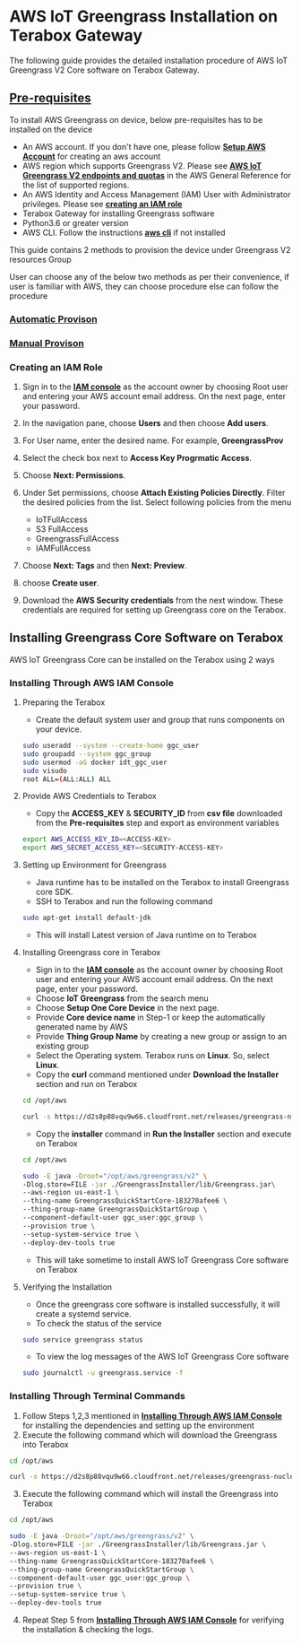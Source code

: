 # AWS IoT Greengrass Installation on Terabox Gateway

The following guide provides the detailed installation procedure of AWS IoT Greengrass V2 Core software on Terabox Gateway. 

## [**Pre-requisites**](#pre-requisites)

To install AWS Greengrass on device, below pre-requisites has to be installed on the device

- An AWS account. If you don't have one, please follow [**Setup AWS Account**](https://docs.aws.amazon.com/greengrass/v2/developerguide/getting-started.html#getting-started-set-up-aws-account) for creating an aws account
- AWS region which supports Greengrass V2. Please see [**AWS IoT Greengrass V2 endpoints and quotas**](https://docs.aws.amazon.com/general/latest/gr/greengrassv2.html) in the AWS General Reference for the list of supported regions.
- An AWS Identity and Access Management (IAM) User with Administrator privileges. Please see [**creating an IAM role**](#creating-an-iam-role) 
- Terabox Gateway for installing Greengrass software
- Python3.6 or greater version
- AWS CLI. Follow the instructions [**aws cli**](https://docs.aws.amazon.com/cli/latest/userguide/getting-started-install.html) if not installed

This guide contains 2 methods to provision the device under Greengrass V2 resources Group

User can choose any of the below two methods as per their convenience, if user is familiar with AWS, they can choose <Manual Provision> procedure else can follow the <Automatic provision> procedure

### [**Automatic Provison**](#installing-through-terminal-commands)
### [**Manual Provison**](#installing-through-aws-iam-console)

### Creating an IAM Role

1. Sign in to the [**IAM console**](https://console.aws.amazon.com/iam/) as the account owner by choosing Root user and entering your AWS account email address. On the next page, enter your password.

2. In the navigation pane, choose **Users** and then choose **Add users**.

3. For User name, enter the desired name. For example, **GreengrassProv**

4. Select the check box next to **Access Key Progrmatic Access**. 

5. Choose **Next: Permissions**.

6. Under Set permissions, choose **Attach Existing Policies Directly**. Filter the desired policies from the list. Select following policies from the menu
    - IoTFullAccess
    - S3 FullAccess
    - GreengrassFullAccess
    - IAMFullAccess

7. Choose **Next: Tags** and then **Next: Preview**.
8. choose **Create user**.
9. Download the **AWS Security credentials** from the next window. These credentials are required for setting up Greengrass core on the Terabox.

## Installing Greengrass Core Software on Terabox

AWS IoT Greengrass Core can be installed on the Terabox using 2 ways

### **Installing Through AWS IAM Console**

1. Preparing the Terabox
    - Create the default system user and group that runs components on your device.
    ```bash
    sudo useradd --system --create-home ggc_user
    sudo groupadd --system ggc_group
    sudo usermod -aG docker idt_ggc_user
    sudo visudo
    root ALL=(ALL:ALL) ALL
    ```
2. Provide AWS Credentials to Terabox
    - Copy the **ACCESS_KEY** & **SECURITY_ID** from **csv file** downloaded from the **Pre-requisites** step and export as environment variables
    ```bash
    export AWS_ACCESS_KEY_ID=<ACCESS-KEY>
    export AWS_SECRET_ACCESS_KEY=<SECURITY-ACCESS-KEY>
    ```
3. Setting up Environment for Greengrass
    - Java runtime has to be installed on the Terabox to install Greengrass core SDK. 
    - SSH to Terabox and run the following command
    ```bash
    sudo apt-get install default-jdk
    ```
    - This will install Latest version of Java runtime on to Terabox

4. Installing Greengrass core in Terabox
    - Sign in to the [**IAM console**](https://console.aws.amazon.com/iam/) as the account owner by choosing Root user and entering your AWS account email address. On the next page, enter your password.
    - Choose **IoT Greengrass** from the search menu
    - Choose **Setup One Core Device** in the next page. 
    - Provide **Core device name** in Step-1 or keep the automatically generated name by AWS
    - Provide **Thing Group Name** by creating a new group or assign to an existing group
    - Select the Operating system. Terabox runs on **Linux**. So, select **Linux**.
    - Copy the **curl** command mentioned under **Download the Installer** section and run on Terabox
    ```bash
    cd /opt/aws

    curl -s https://d2s8p88vqu9w66.cloudfront.net/releases/greengrass-nucleus-latest.zip > greengrass-nucleus-latest.zip && unzip greengrass-nucleus-latest.zip -d GreengrassInstaller
    ```
    - Copy the **installer** command in **Run the Installer** section and execute on Terabox
    ```bash
    cd /opt/aws

    sudo -E java -Droot="/opt/aws/greengrass/v2" \
    -Dlog.store=FILE -jar ./GreengrassInstaller/lib/Greengrass.jar\
    --aws-region us-east-1 \
    --thing-name GreengrassQuickStartCore-183270afee6 \
    --thing-group-name GreengrassQuickStartGroup \
    --component-default-user ggc_user:ggc_group \
    --provision true \
    --setup-system-service true \
    --deploy-dev-tools true
    ```
    - This will take sometime to install AWS IoT Greengrass Core software on Terabox
5. Verifying the Installation
    - Once the greengrass core software is installed successfully, it will create a systemd service.
    - To check the status of the service
    ```bash
    sudo service greengrass status
    ```
    - To view the log messages of the AWS IoT Greengrass Core software
    ```bash
    sudo journalctl -u greengrass.service -f
    ```

### **Installing Through Terminal Commands**
1. Follow Steps 1,2,3 mentioned in [**Installing Through AWS IAM Console**](#installing-through-aws-iam-console) for installing the dependencies and setting up the environment
2. Execute the following command which will download the Greengrass into Terabox
```bash
cd /opt/aws

curl -s https://d2s8p88vqu9w66.cloudfront.net/releases/greengrass-nucleus-latest.zip > greengrass-nucleus-latest.zip && unzip greengrass-nucleus-latest.zip -d GreengrassInstaller
```
3. Execute the following command which will install the Greengrass into Terabox
```bash
cd /opt/aws

sudo -E java -Droot="/opt/aws/greengrass/v2" \
-Dlog.store=FILE -jar ./GreengrassInstaller/lib/Greengrass.jar \
--aws-region us-east-1 \
--thing-name GreengrassQuickStartCore-183270afee6 \
--thing-group-name GreengrassQuickStartGroup \
--component-default-user ggc_user:ggc_group \
--provision true \
--setup-system-service true \
--deploy-dev-tools true
```
4. Repeat Step 5 from [**Installing Through AWS IAM Console**](#installing-through-aws-iam-console) for verifying the installation & checking the logs.
